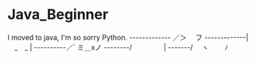 # Java_Beginner
I moved to java, I'm so sorry Python.
------------- ／＞　 フ
-------------| 　_　_ |
----------／` ミ＿xノ
--------/　　 　　 |
-------/　 ヽ　　 ﾉ
